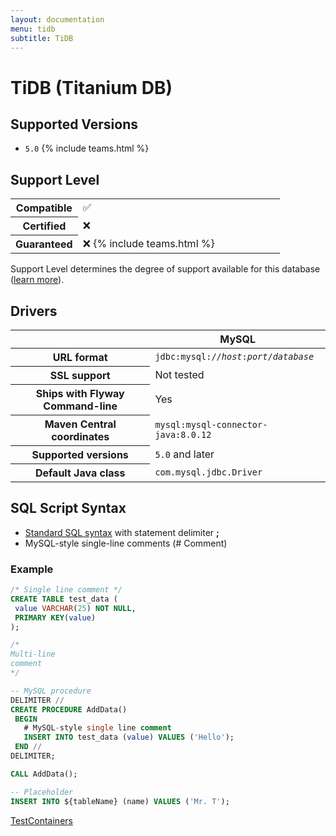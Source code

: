 ```yaml
---
layout: documentation
menu: tidb
subtitle: TiDB
---
```

# TiDB (Titanium DB)

## Supported Versions

- `5.0` {% include teams.html %}

## Support Level

<table class="table">
    <tr>
        <th width="25%">Compatible</th>
        <td>✅</td>
    </tr>
    <tr>
        <th width="25%">Certified</th>
        <td>❌</td>
    </tr>
    <tr>
        <th width="25%">Guaranteed</th>
        <td>❌ {% include teams.html %}</td>
    </tr>
</table>

Support Level determines the degree of support available for this database ([learn more](/documentation/learnmore/database-support)). 

## Drivers

<table class="table">
<thead>
<tr>
<th></th>
<th>MySQL</th>
</tr>
</thead>
<tr>
<th>URL format</th>
<td><code>jdbc:mysql://<i>host</i>:<i>port</i>/<i>database</i></code></td>
</tr>
<tr>
<th>SSL support</th>
<td>Not tested</td>
</tr>
<tr>
<th>Ships with Flyway Command-line</th>
<td>Yes</td>
</tr>
<tr>
<th>Maven Central coordinates</th>
<td><code>mysql:mysql-connector-java:8.0.12</code></td>
</tr>
<tr>
<th>Supported versions</th>
<td><code>5.0</code> and later</td>
</tr>
<tr>
<th>Default Java class</th>
<td><code>com.mysql.jdbc.Driver</code></td>
</tr>
</table>

## SQL Script Syntax

- [Standard SQL syntax](/documentation/concepts/migrations#sql-based-migrations#syntax) with statement delimiter **;**
- MySQL-style single-line comments (# Comment)
 
### Example

```sql
/* Single line comment */
CREATE TABLE test_data (
 value VARCHAR(25) NOT NULL,
 PRIMARY KEY(value)
);

/*
Multi-line
comment
*/

-- MySQL procedure
DELIMITER //
CREATE PROCEDURE AddData()
 BEGIN
   # MySQL-style single line comment
   INSERT INTO test_data (value) VALUES ('Hello');
 END //
DELIMITER;

CALL AddData();

-- Placeholder
INSERT INTO ${tableName} (name) VALUES ('Mr. T');
```

<p class="next-steps">
    <a class="btn btn-primary" href="/documentation/database/testcontainers">TestContainers <i class="fa fa-arrow-right"></i></a>
</p>
